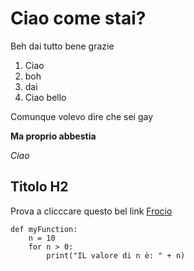 # Ciao come stai?

Beh dai tutto bene grazie

1. Ciao
2. boh
3. dai
4. Ciao bello

Comunque volevo dire che sei gay

**Ma proprio abbestia**

_Ciao_

## Titolo H2

Prova a clicccare questo bel link [Frocio](https://pornhub.com)

```
def myFunction:
    n = 10
    for n > 0:
        print("IL valore di n è: " + n)
```

